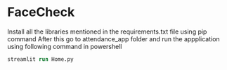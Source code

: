 # FaceCheck
Install all the libraries mentioned in the requirements.txt file using pip command
After this go to attendance_app folder and run the appplication using following command in powershell
```ps
streamlit run Home.py
```
